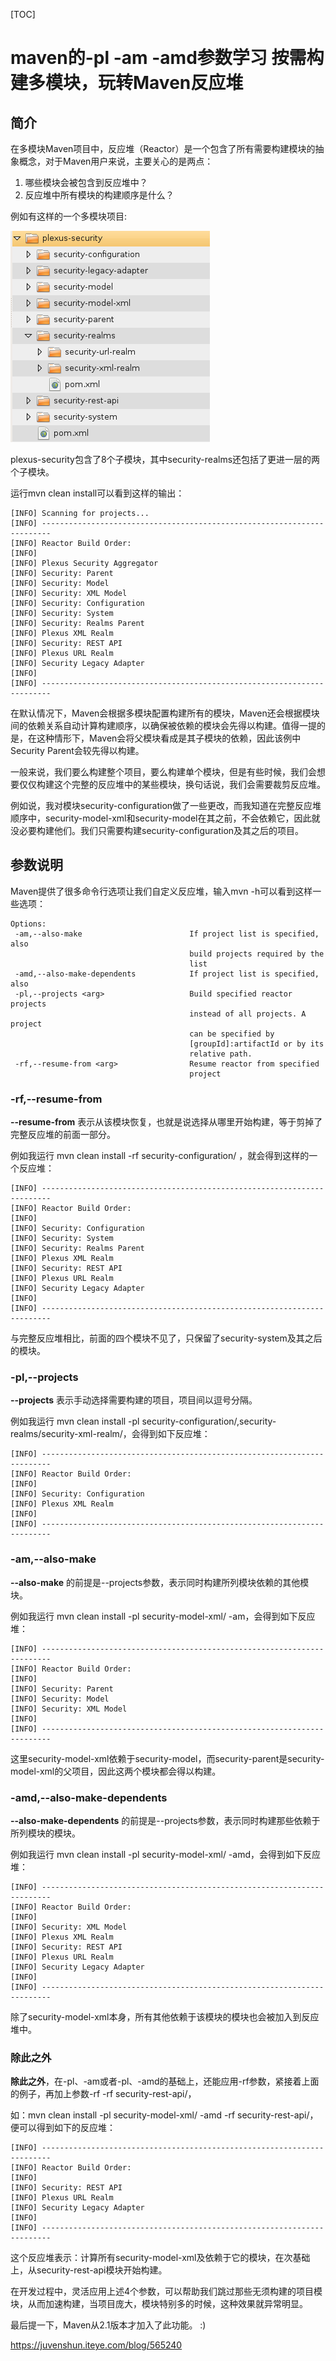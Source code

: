 [TOC]



# maven的-pl -am -amd参数学习 按需构建多模块，玩转Maven反应堆

## 简介

在多模块Maven项目中，反应堆（Reactor）是一个包含了所有需要构建模块的抽象概念，对于Maven用户来说，主要关心的是两点：

1. 哪些模块会被包含到反应堆中？
2. 反应堆中所有模块的构建顺序是什么？

例如有这样的一个多模块项目:

![img](image-201905251141/6bf0427e-001d-3f39-93ce-a9eada9637c6.png)

 

plexus-security包含了8个子模块，其中security-realms还包括了更进一层的两个子模块。

运行mvn clean install可以看到这样的输出：

```
[INFO] Scanning for projects...  
[INFO] ------------------------------------------------------------------------  
[INFO] Reactor Build Order:  
[INFO]   
[INFO] Plexus Security Aggregator  
[INFO] Security: Parent  
[INFO] Security: Model  
[INFO] Security: XML Model  
[INFO] Security: Configuration  
[INFO] Security: System  
[INFO] Security: Realms Parent  
[INFO] Plexus XML Realm  
[INFO] Security: REST API  
[INFO] Plexus URL Realm  
[INFO] Security Legacy Adapter  
[INFO]                                                                           
[INFO] ------------------------------------------------------------------------  
```

 

在默认情况下，Maven会根据多模块配置构建所有的模块，Maven还会根据模块间的依赖关系自动计算构建顺序，以确保被依赖的模块会先得以构建。值得一提的是，在这种情形下，Maven会将父模块看成是其子模块的依赖，因此该例中Security Parent会较先得以构建。

 

一般来说，我们要么构建整个项目，要么构建单个模块，但是有些时候，我们会想要仅仅构建这个完整的反应堆中的某些模块，换句话说，我们会需要裁剪反应堆。

例如说，我对模块security-configuration做了一些更改，而我知道在完整反应堆顺序中，security-model-xml和security-model在其之前，不会依赖它，因此就没必要构建他们。我们只需要构建security-configuration及其之后的项目。

##  参数说明

Maven提供了很多命令行选项让我们自定义反应堆，输入mvn -h可以看到这样一些选项：

```
Options:  
 -am,--also-make                        If project list is specified, also  
                                        build projects required by the  
                                        list  
 -amd,--also-make-dependents            If project list is specified, also  
 -pl,--projects <arg>                   Build specified reactor projects  
                                        instead of all projects. A project  
                                        can be specified by  
                                        [groupId]:artifactId or by its  
                                        relative path.  
 -rf,--resume-from <arg>                Resume reactor from specified  
                                        project  
```

###  -rf,--resume-from

**--resume-from** 表示从该模块恢复，也就是说选择从哪里开始构建，等于剪掉了完整反应堆的前面一部分。

例如我运行 mvn clean install -rf security-configuration/ ，就会得到这样的一个反应堆：

```
[INFO] ------------------------------------------------------------------------  
[INFO] Reactor Build Order:  
[INFO]   
[INFO] Security: Configuration  
[INFO] Security: System  
[INFO] Security: Realms Parent  
[INFO] Plexus XML Realm  
[INFO] Security: REST API  
[INFO] Plexus URL Realm  
[INFO] Security Legacy Adapter  
[INFO]                                                                           
[INFO] ------------------------------------------------------------------------  
```

与完整反应堆相比，前面的四个模块不见了，只保留了security-system及其之后的模块。

###  -pl,--projects

**--projects** 表示手动选择需要构建的项目，项目间以逗号分隔。

例如我运行 mvn clean install -pl security-configuration/,security-realms/security-xml-realm/，会得到如下反应堆：

```
[INFO] ------------------------------------------------------------------------  
[INFO] Reactor Build Order:  
[INFO]   
[INFO] Security: Configuration  
[INFO] Plexus XML Realm  
[INFO]                                                                           
[INFO] ------------------------------------------------------------------------  
```

###  -am,--also-make

**--also-make** 的前提是--projects参数，表示同时构建所列模块依赖的其他模块。

例如我运行 mvn clean install -pl security-model-xml/ -am，会得到如下反应堆：

```
[INFO] ------------------------------------------------------------------------  
[INFO] Reactor Build Order:  
[INFO]   
[INFO] Security: Parent  
[INFO] Security: Model  
[INFO] Security: XML Model  
[INFO]                                                                           
[INFO] ------------------------------------------------------------------------  
```

这里security-model-xml依赖于security-model，而security-parent是security-model-xml的父项目，因此这两个模块都会得以构建。

###  -amd,--also-make-dependents 

**--also-make-dependents** 的前提是--projects参数，表示同时构建那些依赖于所列模块的模块。

例如我运行 mvn clean install -pl security-model-xml/ -amd，会得到如下反应堆：

```
[INFO] ------------------------------------------------------------------------  
[INFO] Reactor Build Order:  
[INFO]   
[INFO] Security: XML Model  
[INFO] Plexus XML Realm  
[INFO] Security: REST API  
[INFO] Plexus URL Realm  
[INFO] Security Legacy Adapter  
[INFO]                                                                           
[INFO] ------------------------------------------------------------------------  
```

除了security-model-xml本身，所有其他依赖于该模块的模块也会被加入到反应堆中。

### 除此之外

**除此之外**，在-pl、-am或者-pl、-amd的基础上，还能应用-rf参数，紧接着上面的例子，再加上参数-rf -rf security-rest-api/，

如：mvn clean install -pl security-model-xml/ -amd -rf security-rest-api/，便可以得到如下的反应堆：

```
[INFO] ------------------------------------------------------------------------  
[INFO] Reactor Build Order:  
[INFO]   
[INFO] Security: REST API  
[INFO] Plexus URL Realm  
[INFO] Security Legacy Adapter  
[INFO]                                                                           
[INFO] ------------------------------------------------------------------------  
```

 

这个反应堆表示：计算所有security-model-xml及依赖于它的模块，在次基础上，从security-rest-api模块开始构建。

在开发过程中，灵活应用上述4个参数，可以帮助我们跳过那些无须构建的项目模块，从而加速构建，当项目庞大，模块特别多的时候，这种效果就异常明显。

最后提一下，Maven从2.1版本才加入了此功能。 :)





<https://juvenshun.iteye.com/blog/565240>
